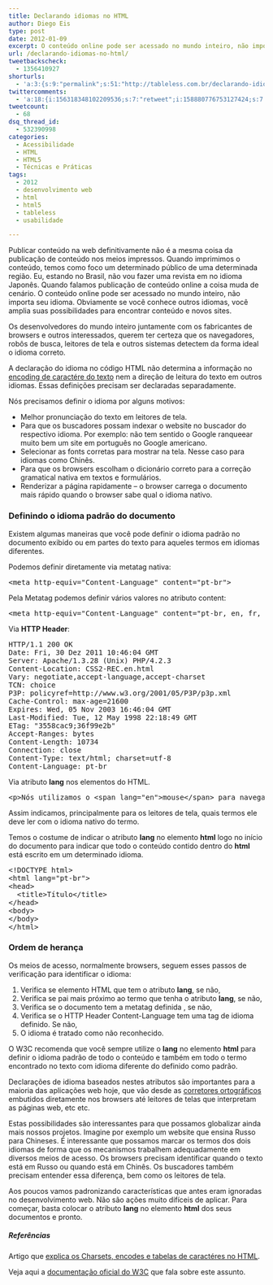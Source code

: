 ```yaml
---
title: Declarando idiomas no HTML
author: Diego Eis
type: post
date: 2012-01-09
excerpt: O conteúdo online pode ser acessado no mundo inteiro, não importa seu idioma. Para tanto o idioma deve ser declarado corretamente para que os meios de acesso entreguem o conteúdo da melhor forma possível.
url: /declarando-idiomas-no-html/
tweetbackscheck:
  - 1356410927
shorturls:
  - 'a:3:{s:9:"permalink";s:51:"http://tableless.com.br/declarando-idiomas-no-html/";s:7:"tinyurl";s:26:"http://tinyurl.com/7v2fwt4";s:4:"isgd";s:19:"http://is.gd/Gxy6fG";}'
twittercomments:
  - 'a:18:{i:156318348102209536;s:7:"retweet";i:158880776753127424;s:7:"retweet";i:158880283515559936;s:7:"retweet";i:158880103647031297;s:7:"retweet";i:156456745433182208;s:7:"retweet";i:156353572135645184;s:7:"retweet";i:156342476226048001;s:7:"retweet";i:156341100276219904;s:7:"retweet";i:156338214406324224;s:7:"retweet";i:156336567588372480;s:7:"retweet";i:156334911966552064;s:7:"retweet";i:156323094183690240;s:7:"retweet";i:156320238772822016;s:7:"retweet";i:156319087566389248;s:7:"retweet";i:169917455915945985;s:7:"retweet";i:169190738054230016;s:7:"retweet";i:169136300765626368;s:7:"retweet";i:169135689307389952;s:7:"retweet";}'
tweetcount:
  - 68
dsq_thread_id:
  - 532390998
categories:
  - Acessibilidade
  - HTML
  - HTML5
  - Técnicas e Práticas
tags:
  - 2012
  - desenvolvimento web
  - html
  - html5
  - tableless
  - usabilidade

---
```

Publicar conteúdo na web definitivamente não é a mesma coisa da publicação de conteúdo nos meios impressos. Quando imprimimos o conteúdo, temos como foco um determinado público de uma determinada região. Eu, estando no Brasil, não vou fazer uma revista em no idioma Japonês. Quando falamos publicação de conteúdo online a coisa muda de cenário. O conteúdo online pode ser acessado no mundo inteiro, não importa seu idioma. Obviamente se você conhece outros idiomas, você amplia suas possibilidades para encontrar conteúdo e novos sites. 

Os desenvolvedores do mundo inteiro juntamente com os fabricantes de browsers e outros interessados, querem ter certeza que os navegadores, robôs de busca, leitores de tela e outros sistemas detectem da forma ideal o idioma correto.

A declaração do idioma no código HTML não determina a informação no [encoding de caractére do texto][1] nem a direção de leitura do texto em outros idiomas. Essas definições precisam ser declaradas separadamente.

Nós precisamos definir o idioma por alguns motivos:

  * Melhor pronunciação do texto em leitores de tela. 
  * Para que os buscadores possam indexar o website no buscador do respectivo idioma. Por exemplo: não tem sentido o Google ranqueear muito bem um site em português no Google americano.
  * Selecionar as fonts corretas para mostrar na tela. Nesse caso para idiomas como Chinês.
  * Para que os browsers escolham o dicionário correto para a correção gramatical nativa em textos e formulários.
  * Renderizar a página rapidamente &#8211; o browser carrega o documento mais rápido quando o browser sabe qual o idioma nativo.

### Definindo o idioma padrão do documento

Existem algumas maneiras que você pode definir o idioma padrão no documento exibido ou em partes do texto para aqueles termos em idiomas diferentes.

Podemos definir diretamente via metatag nativa:

<pre class="lang-html">&lt;meta http-equiv="Content-Language" content="pt-br"&gt;
</pre>

Pela Metatag podemos definir vários valores no atributo content:

<pre class="lang-html">&lt;meta http-equiv="Content-Language" content="pt-br, en, fr, it"&gt;
</pre>

Via **HTTP Header**:

<pre class="lang-html">HTTP/1.1 200 OK
Date: Fri, 30 Dez 2011 10:46:04 GMT
Server: Apache/1.3.28 (Unix) PHP/4.2.3
Content-Location: CSS2-REC.en.html
Vary: negotiate,accept-language,accept-charset
TCN: choice
P3P: policyref=http://www.w3.org/2001/05/P3P/p3p.xml
Cache-Control: max-age=21600
Expires: Wed, 05 Nov 2003 16:46:04 GMT
Last-Modified: Tue, 12 May 1998 22:18:49 GMT
ETag: "3558cac9;36f99e2b"
Accept-Ranges: bytes
Content-Length: 10734
Connection: close
Content-Type: text/html; charset=utf-8
Content-Language: pt-br
</pre>

Via atributo **lang** nos elementos do HTML. 

<pre class="lang-html">&lt;p&gt;N&oacute;s utilizamos o &lt;span lang="en"&gt;mouse&lt;/span&gt; para navegar na &lt;span lang="en"&gt;web&lt;/span&gt; por meios dos &lt;span lang="en"&gt;browsers&lt;/span&gt;.
</pre>

Assim indicamos, principalmente para os leitores de tela, quais termos ele deve ler com o idioma nativo do termo.

Temos o costume de indicar o atributo **lang** no elemento **html** logo no início do documento para indicar que todo o conteúdo contido dentro do **html** está escrito em um determinado idioma.

<pre class="lang-html">&lt;!DOCTYPE html&gt;
&lt;html lang="pt-br"&gt;
&lt;head&gt;
  &lt;title&gt;T&iacute;tulo&lt;/title&gt;
&lt;/head&gt;
&lt;body&gt;
&lt;/body&gt;
&lt;/html&gt;
</pre>

### Ordem de herança

Os meios de acesso, normalmente browsers, seguem esses passos de verificação para identificar o idioma:

  1. Verifica se elemento HTML que tem o atributo **lang**, se não,
  2. Verifica se pai mais próximo ao termo que tenha o atributo **lang**, se não,
  3. Verifica se o documento tem a metatag definida <meta http-equiv=&#8221;content-language&#8221; content=&#8221;pt-br&#8221;>, se não,
  4. Verifica se o HTTP Header Content-Language tem uma tag de idioma definido. Se não,
  5. O idioma é tratado como não reconhecido.

O W3C recomenda que você sempre utilize o **lang** no elemento **html** para definir o idioma padrão de todo o conteúdo e também em todo o termo encontrado no texto com idioma diferente do definido como padrão.

Declarações de idioma baseados nestes atributos são importantes para a maioria das aplicações web hoje, que vão desde as [corretores ortográficos][2] embutidos diretamente nos browsers até leitores de telas que interpretam as páginas web, etc etc.

Estas possibilidades são interessantes para que possamos globalizar ainda mais nossos projetos. Imagine por exemplo um website que ensina Russo para Chineses. É interessante que possamos marcar os termos dos dois idiomas de forma que os mecanismos trabalhem adequadamente em diversos meios de acesso. Os browsers precisam identificar quando o texto está em Russo ou quando está em Chinês. Os buscadores também precisam entender essa diferença, bem como os leitores de tela.

Aos poucos vamos padronizando características que antes eram ignoradas no desenvolvimento web. Não são ações muito difíceis de aplicar. Para começar, basta colocar o atributo **lang** no elemento **html** dos seus documentos e pronto.

##### Referências

Artigo que [explica os Charsets, encodes e tabelas de caractéres no HTML][1].

Veja aqui a [documentação oficial do W3C][3] que fala sobre este assunto.

 [1]: http://tableless.com.br/charsets-e-encodes-tabelas-de-caracteres/ "Charsets e Encodes – Tabelas de caracteres"
 [2]: http://br.mozdev.org/firefox/ortografia
 [3]: http://www.w3.org/TR/i18n-html-tech-lang/